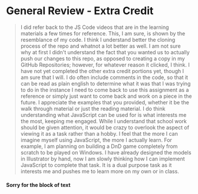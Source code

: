# General Review - Extra Credit #
> I did refer back to the JS Code videos that are in the learning materials a few times for reference. This, I am sure, is shown by the resemblance of my code. I think I understand better the cloning process of the repo and whatnot a lot better as well. I am not sure why
> at first I didn't understand the fact that you wanted us to actually push our changes to this repo, as opposed to creating a copy in my GitHub Repositories; however, for whatever reason it clicked, I think. I have not yet completed the other extra credit portions yet,
> though I am sure that I will. I do often include comments in the code, so that it can be read as plain english to determine what it was that I was trying to do in the instance I need to come back to use this assignment as a reference or simply just want to come back and
> work on a piece in the future. I appreciate the examples that you provided, whether it be the walk through material or just the reading material. I do think understanding what JavaScript can be used for is what interests me the most, keeping me engaged. While I
> understand that school work should be given attention, it would be crazy to overlook the aspect of viewing it as a task rather than a hobby. I feel that the more I can imagine myself using JavaScript, the more I actually learn. For example, I am planning on building a
> DnD game completely from scratch to be played on Windows. I have already designed the models in Illustrator by hand, now I am slowly thinking how I can implement JavaScript to complete that task. It is a dual purpose task as it interests me and pushes me to learn more
> on my own or in class.
#### Sorry for the block of text ####
